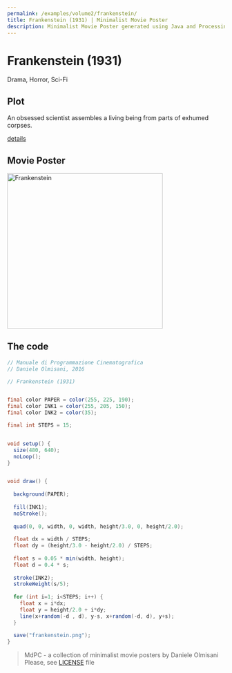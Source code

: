 ```yaml
---
permalink: /examples/volume2/frankenstein/
title: Frankenstein (1931) | Minimalist Movie Poster
description: Minimalist Movie Poster generated using Java and Processing.
---
```


# Frankenstein (1931)

Drama, Horror, Sci-Fi

## Plot
An obsessed scientist assembles a living being from parts of exhumed corpses.

[details](https://www.imdb.com/title/tt0021884/)

## Movie Poster
<img src="frankenstein.png"  width="360px" title="Frankenstein">


## The code
```java
// Manuale di Programmazione Cinematografica
// Daniele Olmisani, 2016

// Frankenstein (1931)


final color PAPER = color(255, 225, 190);
final color INK1 = color(255, 205, 150);
final color INK2 = color(35);

final int STEPS = 15;


void setup() {
  size(480, 640);
  noLoop();
}


void draw() {
  
  background(PAPER);
  
  fill(INK1);
  noStroke();
  
  quad(0, 0, width, 0, width, height/3.0, 0, height/2.0);
  
  float dx = width / STEPS;
  float dy = (height/3.0 - height/2.0) / STEPS;
  
  float s = 0.05 * min(width, height);
  float d = 0.4 * s;
  
  stroke(INK2);
  strokeWeight(s/5);
  
  for (int i=1; i<STEPS; i++) {
    float x = i*dx;
    float y = height/2.0 + i*dy;
    line(x+random(-d , d), y-s, x+random(-d, d), y+s);
  }
  
  save("frankenstein.png");
}

```

> MdPC - a collection of minimalist movie posters
> by Daniele Olmisani
> Please, see [LICENSE](../../../LICENSE) file
